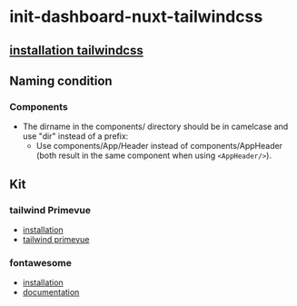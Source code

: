 # init-dashboard-nuxt-tailwindcss

## [installation tailwindcss](https://tailwindcss.com/docs/guides/nuxtjs)

## Naming condition

### Components

- The dirname in the components/ directory should be in camelcase and use "dir" instead of a prefix:
  - Use components/App/Header instead of components/AppHeader (both result in the same component when using `<AppHeader/>`).

## Kit

### tailwind Primevue

- [installation](https://tailwind.primevue.org/nuxt/)
- [tailwind primevue](https://tailwind.primevue.org)

### fontawesome

- [installation](https://fontawesome.com/docs/web/use-with/vue/use-with)
- [documentation](https://fontawesome.com/docs/web/use-with/vue/style)
